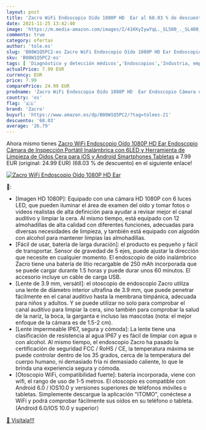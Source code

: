 ```yaml
---
layout: post
title: 'Zacro WiFi Endoscopio Oído 1080P HD  Ear al 68.03 % de descuento'
date: 2021-11-25 13:42:40
image: 'https://m.media-amazon.com/images/I/41HXyIywYqL._SL500_._SL400_.jpg'
comments: true
category: ofertas
author: 'tole.es'
slug: 'B08W1Q5PC2-es Zacro WiFi Endoscopio Oído 1080P HD Ear Endoscopio Cámara...'
sku: 'B08W1Q5PC2-es'
tags: [ 'Diagnóstico y detección médicos','Endoscopios','Industria, empresas y ciencia','Suministros médicos profesionales','android','zacro', ]
actualPrice: 7.99 EUR
currency: EUR
price: 7.99
comparePrice: 24.99 EUR
prodname: 'Zacro WiFi Endoscopio Oído 1080P HD  Ear Endoscopio Cámara de Inspección Portátil Inalámbrica con 6LED y Herramienta de Limpieza de Oídos Cera  para iOS y Android Smartphones Tabletas'
country: 'es'
flag: '🇪🇸'
brand: 'Zacro'
buyurl: 'https://www.amazon.es/dp/B08W1Q5PC2/?tag=tolees-21'
descuento: '68.03'
average: '26.79'
---
```


Ahora mismo tienes [Zacro WiFi Endoscopio Oído 1080P HD  Ear Endoscopio Cámara de Inspección Portátil Inalámbrica con 6LED y Herramienta de Limpieza de Oídos Cera  para iOS y Android Smartphones Tabletas](https://www.amazon.es/dp/B08W1Q5PC2/?tag=tolees-21) a 7.99 EUR (original: 24.99 EUR) (68.03 %  de descuento) en el siguiente enlace!

[![Zacro WiFi Endoscopio Oído 1080P HD  Ear](https://m.media-amazon.com/images/I/41HXyIywYqL._SL500_._SL400_.jpg)](https://www.amazon.es/dp/B08W1Q5PC2/?tag=tolees-21)

🔎:

- [Imagen HD 1080P]: Equipado con una cámara HD 1080P con 6 luces LED, que pueden iluminar el área de examen del oído y tomar fotos o videos realistas de alta definición para ayudar a revisar mejor el canal auditivo y limpiar la cera. Al mismo tiempo, está equipado con 12 almohadillas de alta calidad con diferentes funciones, adecuadas para diversas necesidades de limpieza, y también está equipado con algodón con alcohol para mantener limpias las almohadillas.
- [Fácil de usar, batería de larga duración]: el producto es pequeño y fácil de transportar. Sensor de gravedad de 5 ejes, puede ajustar la dirección que necesite en cualquier momento. El endoscopio de oído inalámbrico Zacro tiene una batería de litio recargable de 250 mAh incorporada que se puede cargar durante 1.5 horas y puede durar unos 60 minutos. El accesorio incluye un cable de carga USB.
- [Lente de 3.9 mm, versátil]: el otoscopio de endoscopio Zacro utiliza una lente de diámetro interior ultrafina de 3.9 mm, que puede penetrar fácilmente en el canal auditivo hasta la membrana timpánica, adecuada para niños y adultos. Y se puede utilizar no solo para comprobar el canal auditivo para limpiar la cera, sino también para comprobar la salud de la nariz, la boca, la garganta e incluso las mascotas (nota: el mejor enfoque de la cámara es de 1.5-2 cm).
- [Lente impermeable IP67, segura y cómoda]: La lente tiene una clasificación de resistencia al agua IP67 y es fácil de limpiar con agua o con alcohol. Al mismo tiempo, el endoscopio Zacro ha pasado la certificación de seguridad FCC / RoHS / CE, la temperatura máxima se puede controlar dentro de los 35 grados, cerca de la temperatura del cuerpo humano, ni demasiado fría ni demasiado caliente, lo que le brinda una experiencia segura y cómoda.
- [Otoscopio WiFi, compatibilidad fuerte]: batería incorporada, viene con wifi, el rango de uso de 1-5 metros. El otoscopio es compatible con Android 6.0 / IOS10.0 y versiones superiores de teléfonos móviles o tabletas. Simplemente descargue la aplicación "ITOMO", conéctese a WiFi y podrá comprobar fácilmente sus oídos en su teléfono o tableta.(Android 6.0/IOS 10.0 y superior）

[🛒 Visítala!!!](https://www.amazon.es/dp/B08W1Q5PC2/?tag=tolees-21)
